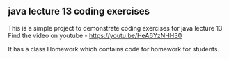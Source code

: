 java lecture 13 coding exercises
---

This is a simple project to demonstrate coding exercises for java lecture 13
Find the video on youtube - https://youtu.be/HeA6YzNHH30

It has a class Homework which contains code for homework for students.